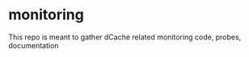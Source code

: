 monitoring
==========

This repo is meant to gather dCache related monitoring code, probes, documentation
